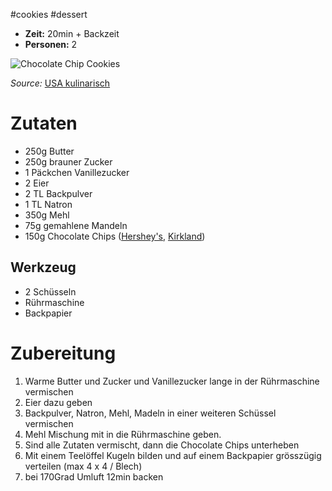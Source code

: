 #cookies #dessert 

* **Zeit:**  20min + Backzeit
* **Personen:** 2

![Chocolate Chip Cookies](ChocolateChipCookies.jpg)

*Source:* [USA kulinarisch](http://www.usa-kulinarisch.de/rezept/chocolate-chip-cookies-schokoladenkekse/)

# Zutaten
* 250g Butter
* 250g brauner Zucker
* 1 Päckchen Vanillezucker
* 2 Eier
* 2 TL Backpulver
* 1 TL Natron
* 350g Mehl
* 75g gemahlene Mandeln
* 150g Chocolate Chips ([Hershey's](http://amzn.to/2jbE6ec), [Kirkland](http://amzn.to/2jOjDx6))

## Werkzeug
* 2 Schüsseln
* Rührmaschine
* Backpapier

# Zubereitung
1. Warme Butter und Zucker und Vanillezucker lange in der Rührmaschine vermischen
2. Eier dazu geben
3. Backpulver, Natron, Mehl, Madeln in einer weiteren Schüssel vermischen
4. Mehl Mischung mit in die Rührmaschine geben.
5. Sind alle Zutaten vermischt, dann die Chocolate Chips unterheben
6. Mit einem Teelöffel Kugeln bilden und auf einem Backpapier grösszügig verteilen (max 4 x 4 / Blech)
7. bei 170Grad Umluft 12min backen